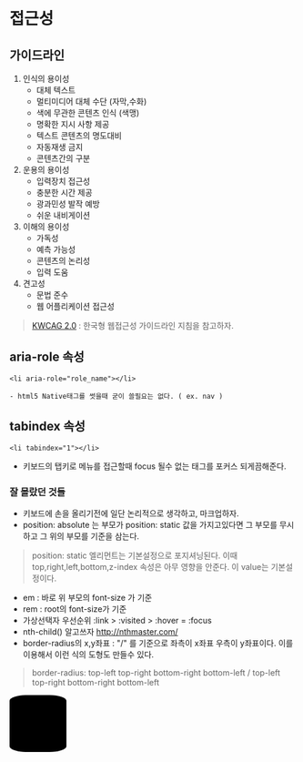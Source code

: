 # 접근성

## 가이드라인
1. 인식의 용이성
	- 대체 텍스트
	- 멀티미디어 대체 수단 (자막,수화)
	- 색에 무관한 콘텐츠 인식 (색맹)
	- 명확한 지시 사항 제공 
	- 텍스트 콘텐츠의 명도대비
	- 자동재생 금지
	- 콘텐츠간의 구분
2. 운용의 용이성
	- 입력장치 접근성
	- 충분한 시간 제공
	- 광과민성 발작 예방
	- 쉬운 내비게이션
3. 이해의 용이성
	- 가독성
	- 예측 가능성
	- 콘텐츠의 논리성
	- 입력 도움
4. 견고성
	- 문법 준수
	- 웹 어플리케이션 접근성
> [KWCAG 2.0](http://wah.or.kr/_Upload/pds/%ED%95%9C%EA%B5%AD%ED%98%95%EC%9B%B9%EC%BD%98%ED%85%90%EC%B8%A0%EC%A0%91%EA%B7%BC%EC%84%B1%EC%A7%80%EC%B9%A82.1(5).pdf) : 한국형 웹접근성 가이드라인 지침을 참고하자.

## aria-role 속성 
```html5
<li aria-role="role_name"></li>	  
```
	- html5 Native태그를 썻을때 굳이 쓸필요는 없다. ( ex. nav )

## tabindex 속성
```html5
<li tabindex="1"></li>
```
- 키보드의 탭키로 메뉴를 접근할때 focus 될수 없는 태그를 포커스 되게끔해준다.
 	 
### 잘 몰랐던 것들
- 키보드에 손을 올리기전에 일단 논리적으로 생각하고, 마크업하자.
- position: absolute 는 부모가 position: static 값을 가지고있다면 그 부모를 무시하고 그 위의 부모를 기준을 삼는다.
>position: static
>엘리먼트는 기본설정으로 포지셔닝된다. 이때 top,right,left,bottom,z-index 속성은 아무 영향을 안준다. 이 value는 기본설정이다.

- em : 바로 위 부모의 font-size 가 기준
- rem : root의 font-size가 기준
- 가상선택자 우선순위 :link > :visited > :hover = :focus
- nth-child()  알고쓰자 http://nthmaster.com/ 
- border-radius의 x,y좌표 : "/" 를 기준으로 좌측이 x좌표 우측이 y좌표이다. 이를 이용해서 이런 식의 도형도 만들수 있다.
> border-radius: top-left top-right bottom-right bottom-left / top-left top-right bottom-right bottom-left

<div style="width:100px;height:100px;background:#000;border-radius:30px 30px 30px 30px / 10px 10px 10px 10px;"></div>